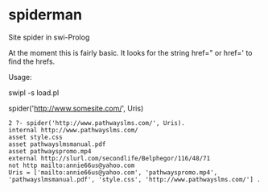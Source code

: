 spiderman
=========

Site spider in swi-Prolog

At the moment this is fairly basic. It looks
for the string href=" or href=' to find the hrefs.

Usage:

swipl -s load.pl

spider('http://www.somesite.com/', Uris)

    2 ?- spider('http://www.pathwayslms.com/', Uris).
    internal http://www.pathwayslms.com/
    asset style.css
    asset pathwayslmsmanual.pdf
    asset pathwayspromo.mp4
    external http://slurl.com/secondlife/Belphegor/116/48/71
    not http mailto:annie66us@yahoo.com
    Uris = ['mailto:annie66us@yahoo.com', 'pathwayspromo.mp4', 'pathwayslmsmanual.pdf', 'style.css', 'http://www.pathwayslms.com/'] .

